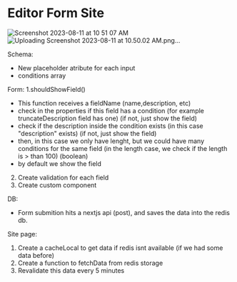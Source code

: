 # Editor Form Site
![Screenshot 2023-08-11 at 10 51 07 AM](https://github.com/thomasbeckford/editor-form-site/assets/28713861/7974dcb6-3e05-44ac-b65f-f2a70226679f)
![Uploading Screenshot 2023-08-11 at 10.50.02 AM.png…]()


Schema:
- New placeholder atribute for each input
- conditions array

Form:
1.shouldShowField()

- This function receives a fieldName (name,description, etc)
- check in the properties if this field has a condition (for example truncateDescription field has one) (if not, just show the field)
- check if the description inside the condition exists (in this case "description" exists) (if not, just show the field)
- then, in this case we only have lenght, but we could have many conditions for the same field (in the length case, we check if the length is > than 100) (boolean)
- by default we show the field

2.  Create validation for each field
3.  Create custom <SubmitButton /> component

DB:
- Form submition hits a nextjs api (post), and saves the data into the redis db.

Site page:

1. Create a cacheLocal to get data if redis isnt available (if we had some data before)
2. Create a function to fetchData from redis storage
3. Revalidate this data every 5 minutes
